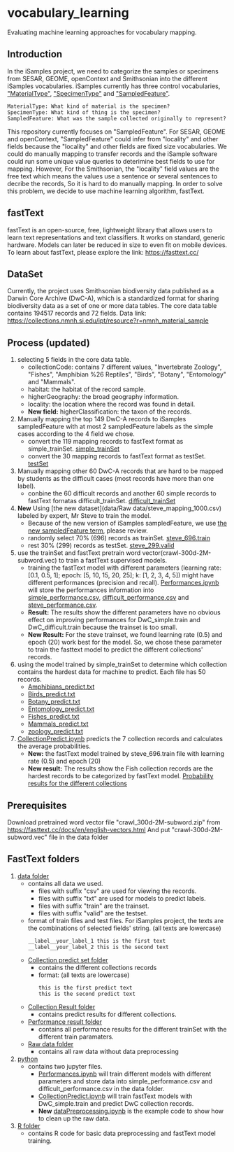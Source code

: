 # vocabulary_learning
Evaluating machine learning approaches for vocabulary mapping. 

## Introduction
In the iSamples project, we need to categorize the samples or specimens from SESAR, GEOME, openContext and Smithsonian into the different iSamples vocabularies. iSamples currently has three control vocabularies, ["MaterialType"](https://github.com/isamplesorg/metadata/blob/main/vocabulary/MaterialTypeDecisionTreev3.pdf), ["SpecimenType"](https://github.com/isamplesorg/metadata/blob/main/vocabulary/SpecimenTypeDecisionTreev2.pdf) and ["SampledFeature"](https://github.com/isamplesorg/metadata/blob/main/vocabulary/SampledFeatureDecisionTreeV20210703.pdf). 
```
MaterialType: What kind of material is the specimen?
SpecimenType: What kind of thing is the specimen?
SampledFeature: What was the sample collected originally to represent?
```
This repository currently focuses on "SampledFeature". For SESAR, GEOME and openContext, "SampledFeature" could infer from "locality" and other fields because the "locality" and other fields are fixed size vocabularies. We could do manually mapping to transfer records and the iSample software could run some unique value queries to deterimine best fields to use for mapping. However, For the Smithsonian, the "locality" field values are the free text which means the values use a sentence or several sentences to decribe the records, So it is hard to do manually mapping. In order to solve this problem, we decide to use machine learning algorithm, fastText. 

## fastText
fastText is an open-source, free, lightweight library that allows users to learn text representations and text classifiers. It works on standard, generic hardware. Models can later be reduced in size to even fit on mobile devices. To learn about fastText, please explore the link: 
https://fasttext.cc/

## DataSet
Currently, the project uses Smithsonian biodiversity data published as a Darwin Core Archive (DwC-A), which is a standardized format for sharing biodiversity data as a set of one or more data tables. The core data table contains 194517 records and 72 fields.
Data link: https://collections.nmnh.si.edu/ipt/resource?r=nmnh_material_sample

## Process (updated)
1. selecting 5 fields in the core data table.
   - collectionCode: contains 7 different values, "Invertebrate Zoology", "Fishes", "Amphibian %26 Reptiles", "Birds", "Botany", "Entomology" and "Mammals".
   - habitat: the habitat of the record sample.
   - higherGeography: the broad geography information.
   - locality: the location where the record was found in detail.
   - **New field:** higherClassification: the taxon of the records. 
2. Manually mapping the top 149 DwC-A records to iSamples sampledFeature with at most 2 sampledFeature labels as the simple cases according to the 4 field we chose.
   - convert the 119 mapping records to fastText format as simple_trainSet. [simple_trainSet](data/DwC_simple.train)
   - convert the 30 mapping records to fastText format as testSet. [testSet](data/DwC_simple.valid)
3. Manually mapping other 60 DwC-A records that are hard to be mapped by students as the difficult cases (most records have more than one label).
   - conbine the 60 difficult records and another 60 simple records to fastText fornatas difficult_trainSet. [difficult_trainSet](data/DwC_difficult.train)
4. **New** Using [the new dataset](data/Raw data/steve_mapping_1000.csv) labeled by expert, Mr Steve to train the model.
   - Because of the new version of iSamples sampledFeature, we use [the new sampledFeature term](https://github.com/isamplesorg/metadata/blob/main/vocabulary/SampledFeatureDecisionTreeV20210703.pdf), please review.
   - randomly select 70% (696) records as trainSet. [steve_696.train](data/steve_696.train)
   - rest 30% (299) records as testSet. [steve_299.valid](data/steve_299.valid)
5. use the trainSet and fastText pretrain word vector(crawl-300d-2M-subword.vec) to train a fastText supervised models.
   - training the fastText model with different parameters (learning rate: [0.1, 0.5, 1]; epoch: [5, 10, 15, 20, 25]; k: [1, 2, 3, 4, 5]) might have different performances (precision and recall). [Performances.ipynb](python/Performances.ipynb) will store the performances information into [simple_performance.csv](data/Performance_result/simple_performance.csv), [difficult_performance.csv](data/Performance_result/difficult_performance.csv) and [steve_performance.csv](data/Performance_result/steve_performance.csv).
   - **Result:** The results show the different parameters have no obvious effect on improving performances for DwC_simple.train and DwC_difficult.train because the trainset is too small. 
   - **New Result:** For the steve trainset, we found learning rate (0.5) and epoch (20) work best for the model. So, we chose these parameter to train the fasttext model to predict the different collections' records.
6. using the model trained by simple_trainSet to determine which collection contains the hardest data for machine to predict. Each file has 50 records.
   - [Amphibians_predict.txt](data/Collection_predict/Amphibians_predict.txt)
   - [Birds_predict.txt](data/Collection_predict/Birds_predict.txt)
   - [Botany_predict.txt](data/Collection_predict/Botany_predict.txt)
   - [Entomology_predict.txt](data/Collection_predict/Entomology_predict.txt)
   - [Fishes_predict.txt](data/Collection_predict/Fishes_predict.txt)
   - [Mammals_predict.txt](data/Collection_predict/Mammals_predict.txt)
   - [zoology_predict.txt](data/Collection_predict/zoology_predict.txt)
7. [CollectionPredict.ipynb](python/CollectionPredict.ipynb) predicts the 7 collection records and calculates the average probabilities.
   - **New:** the fastText model trained by steve_696.train file with learning rate (0.5) and epoch (20)
   - **New result:** The results show the Fish collection records are the hardest records to be categorized by fastText model. [Probability results for the different collections](data/Collection_result/Sum_Result.csv)

## Prerequisites
  Download pretrained word vector file "crawl_300d-2M-subword.zip" from https://fasttext.cc/docs/en/english-vectors.html
  And put "crawl-300d-2M-subword.vec" file in the data folder

## FastText folders 
  1. [data folder](data)
       - contains all data we used. 
         - files with suffix "csv" are used for viewing the records.
         - files with suffix "txt" are used for models to predict labels.
         - files with suffix "train" are the trainset. 
         - files with suffix "valid" are the testset.
       - format of train files and test files. For iSamples project, the texts are the combinations of selected fields' string. (all texts are lowercase)
          ```
          __label__your_label_1 this is the first text
          __label__your_label_2 this is the second text
          ```
      - [Collection predict set folder](data/Collection_predict)
         - contains the different collections records
         - format: (all texts are lowercase)
            ```
            this is the first predict text
            this is the second predict text
            ``` 
      - [Collection Result folder](data/Collection_result)
         - contains predict results for different collections.
      - [Performance result folder](data/Performance_result)
         - contains all performance results for the different trainSet with the different train paramaters.
      - [Raw data folder](data/Raw_data)
         - contains all raw data without data preprocessing
  2. [python](python)
       - contains two jupyter files.
         - [Performances.ipynb](python/Performances.ipynb) will train different models with different parameters and store data into simple_performance.csv and difficult_performance.csv in the data folder.
         - [CollectionPredict.ipynb](python/ColletionPredict.ipynb) will train fastText models with DwC_simple.train and predict DwC collection records.
         - **New** [dataPreprocessing.ipynb](python/dataPreprocessing.ipynb) is the example code to show how to clean up the raw data.
  3. [R folder](R)
       - contains R code for basic data preprocessing and fastText model training.


